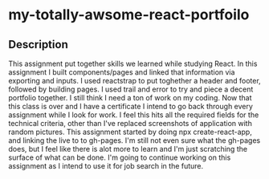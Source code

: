 # my-totally-awsome-react-portfoilo

## Description

This assignment put together skills we learned while studying React. In this assignment I built components/pages and linked that information via exporting and inputs.
I used reactstrap to put toghether a header and footer, followed by building pages. I used trail and error to try and piece a decent portfolio together. I still think I need a ton of work on my coding. Now that this class is over and I have a certificate I intend to go back through every assignment while I look for work. I feel this hits all the required fields for the technical
criteria, other than I've replaced screenshots of application with random pictures. This assignment started by doing npx create-react-app, and linking the live to to gh-pages. I'm still not even sure what the gh-pages does, but I feel like there is alot more to learn and I'm just scratching the surface of what can be done. I'm going to continue working on this assignment as I intend to 
use it for job search in the future. 


